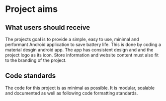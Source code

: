 # Project aims

## What users should receive

The projects goal is to provide a simple, easy to use, minimal and performant Android application to save battery life.
This is done by coding a material desgin android app. The app has consistent design and and the project logo as its icon.
Store information and website content must also fit to the branding of the project.

## Code standards

The code for this project is as minimal as possible.
It is modular, scalable and documented as well as following code formatting standards.
